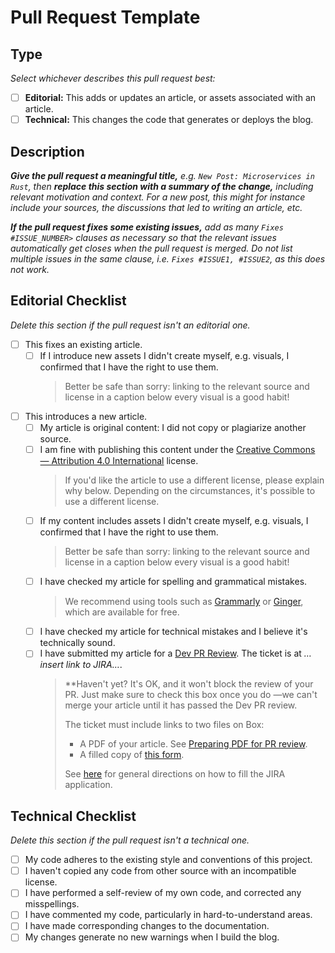 # Pull Request Template

## Type

_Select whichever describes this pull request best:_

- [ ] **Editorial:** This adds or updates an article, or assets associated with an article.
- [ ] **Technical:** This changes the code that generates or deploys the blog.

## Description

_**Give the pull request a meaningful title,** e.g. `New Post: Microservices in Rust`, then **replace this section with a summary of the change,** including relevant motivation and context. For a new post, this might for instance include your sources, the discussions that led to writing an article, etc._

_**If the pull request fixes some existing issues,** add as many `Fixes #ISSUE_NUMBER>` clauses as necessary so that the relevant issues automatically get closes when the pull request is merged. Do not list multiple issues in the same clause, i.e. `Fixes #ISSUE1, #ISSUE2`, as this does not work._

## Editorial Checklist

_Delete this section if the pull request isn't an editorial one._

- [ ] This fixes an existing article.
  - [ ] If I introduce new assets I didn't create myself, e.g. visuals, I confirmed that I have the right to use them.
     > Better be safe than sorry: linking to the relevant source and license in a caption below every visual is a good habit!
- [ ] This introduces a new article.
  - [ ] My article is original content: I did not copy or plagiarize another source.
  - [ ] I am fine with publishing this content under the [Creative Commons — Attribution 4.0 International](https://creativecommons.org/licenses/by/4.0/) license.
     > If you'd like the article to use a different license, please explain why below. Depending on the circumstances, it's possible to use a different license.
  - [ ] If my content includes assets I didn't create myself, e.g. visuals, I confirmed that I have the right to use them.
     > Better be safe than sorry: linking to the relevant source and license in a caption below every visual is a good habit!
  - [ ] I have checked my article for spelling and grammatical mistakes.
     > We recommend using tools such as [Grammarly](https://grammarly.com/) or [Ginger](https://gingersoftware.com/), which are available for free.
  - [ ] I have checked my article for technical mistakes and I believe it's technically sound.
  - [ ] I have submitted my article for a [Dev PR Review](https://confluence.rakuten-it.com/confluence/x/NJXtlQ). The ticket is at _…insert link to JIRA…_.
     > **Haven't yet? It's OK, and it won't block the review of your PR. Just make sure to check this box once you do —we can't merge your article until it has passed the Dev PR review.
     >
     > The ticket must include links to two files on Box:
     >
     > - A PDF of your article. See [Preparing PDF for PR review](https://github.com/rakutentech/engineering-blog#prepare-pdf-for-pr-review).
     > - A filled copy of [this form](https://rak.app.box.com/s/wktqug35lxm0t1emx11bcjnqojw3peg8).
     >
     > See [here](https://confluence.rakuten-it.com/confluence/x/NJXtlQ) for general directions on how to fill the JIRA application.

## Technical Checklist

_Delete this section if the pull request isn't a technical one._

- [ ] My code adheres to the existing style and conventions of this project.
- [ ] I haven't copied any code from other source with an incompatible license.
- [ ] I have performed a self-review of my own code, and corrected any misspellings.
- [ ] I have commented my code, particularly in hard-to-understand areas.
- [ ] I have made corresponding changes to the documentation.
- [ ] My changes generate no new warnings when I build the blog.
